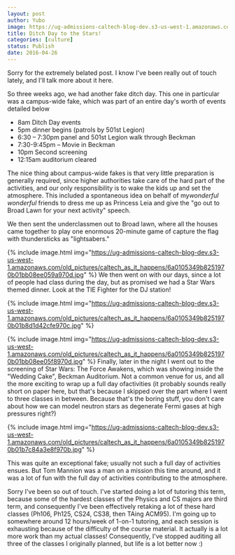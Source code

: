 ```yaml
---
layout: post
author: Yubo
image: https://ug-admissions-caltech-blog-dev.s3-us-west-1.amazonaws.com/old_pictures/caltech_as_it_happens/6a0105349b8251970b01b7c84a3a3f970b.jpg
title: Ditch Day to the Stars! 
categories: [culture]
status: Publish
date: 2016-04-26
---
```


Sorry for the extremely belated post. I know I've been really out of touch lately, and I'll talk more about it here.

So three weeks ago, we had another fake ditch day. This one in particular was a campus-wide fake, which was part of an entire day's worth of events detailed below

- 8am Ditch Day events
- 5pm dinner begins (patrols by 501st Legion)
- 6:30 – 7:30pm panel and 501st Legion walk through Beckman
- 7:30-9:45pm – Movie in Beckman
- 10pm Second screening
- 12:15am auditorium cleared

The nice thing about campus-wide fakes is that very little preparation is generally required, since higher authorities take care of the hard part of the activities, and our only responsibility is to wake the kids up and set the atmosphere. This included a spontaneous idea on behalf of my*wonderful wonderful* friends to dress me up as Princess Leia and give the "go out to Broad Lawn for your next activity" speech.

We then sent the underclassmen out to Broad lawn, where all the houses came together to play one enormous 20-minute game of capture the flag with thundersticks as "lightsabers."


{% include image.html img="https://ug-admissions-caltech-blog-dev.s3-us-west-1.amazonaws.com/old_pictures/caltech_as_it_happens/6a0105349b8251970b01bb08ee059a970d.jpg" %}
We then went on with our days, since a lot of people had class during the day, but as promised we had a Star Wars themed dinner. Look at the TIE Fighter for the DJ station!


{% include image.html img="https://ug-admissions-caltech-blog-dev.s3-us-west-1.amazonaws.com/old_pictures/caltech_as_it_happens/6a0105349b8251970b01b8d1d42cfe970c.jpg" %}

{% include image.html img="https://ug-admissions-caltech-blog-dev.s3-us-west-1.amazonaws.com/old_pictures/caltech_as_it_happens/6a0105349b8251970b01bb08ee05f8970d.jpg" %}
Finally, later in the night I went out to the screening of Star Wars: The Force Awakens, which was showing inside the "Wedding Cake", Beckman Auditorium. Not a common venue for us, and all the more exciting to wrap up a full day ofactivities (it probably sounds really short on paper here, but that's because I skipped over the part where I went to three classes in between. Because that's the boring stuff, you don't care about how we can model neutron stars as degenerate Fermi gases at high pressures right?)


{% include image.html img="https://ug-admissions-caltech-blog-dev.s3-us-west-1.amazonaws.com/old_pictures/caltech_as_it_happens/6a0105349b8251970b01b7c84a3e8f970b.jpg" %}

This was quite an exceptional fake; usually not such a full day of activities ensues. But Tom Mannion was a man on a mission this time around, and it was a lot of fun with the full day of activities contributing to the atmosphere.

Sorry I've been so out of touch. I've started doing a lot of tutoring this term, because some of the hardest classes of the Physics and CS majors are third term, and consequently I've been effectively retaking a lot of these hard classes (Ph106, Ph125, CS24, CS38, then TAing ACM95). I'm going up to somewhere around 12 hours/week of 1-on-1 tutoring, and each session is exhausting because of the difficulty of the course material. It actually is a lot more work than my actual classes! Consequently, I've stopped auditing all three of the classes I originally planned, but life is a lot better now :)
